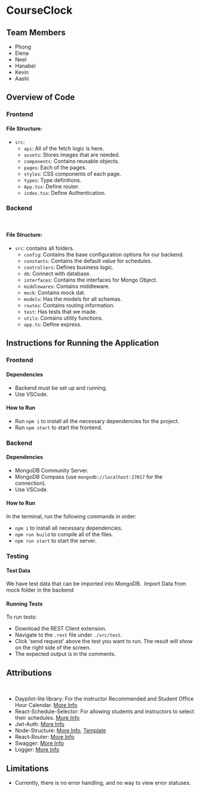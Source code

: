 # CourseClock
## Team Members
- Phong
- Elena
- Neel
- Hanabel
- Kevin
- Aashi
​
## Overview of Code
### Frontend

#### File Structure:
- `src`:
  - `api`: All of the fetch logic is here.
  - `assets`: Stores images that are needed.
  - `components`: Contains reusable objects.
  - `pages`: Each of the pages.
  - `styles`: CSS components of each page.
  - `types`: Type definitions.
  - `App.tsx`: Define router.
  - `index.tsx`: Define Authentication.
​
### Backend
​
#### File Structure:
- `src`: contains all folders.
  - `config`: Contains the base configuration options for our backend.
  - `constants`: Contains the default value for schedules.
  - `controllers`: Defines business logic.
  - `db`: Connect with database.
  - `interfaces`: Contains the interfaces for Mongo Object.
  - `middlewares`: Contains middleware.
  - `mock`: Contains mock dat.
  - `models`: Has the models for all schemas.
  - `routes`: Contains routing information.
  - `test`: Has tests that we made.
  - `utils`: Contains utility functions.
  - `app.ts`: Define express.
​
## Instructions for Running the Application
### Frontend
#### Dependencies
- Backend must be set up and running.
- Use VSCode.
​
#### How to Run
- Run `npm i` to install all the necessary dependencies for the project.
- Run `npm start` to start the frontend.
​
### Backend
#### Dependencies
- MongoDB Community Server.
- MongoDB Compass (use `mongodb://localhost:27017` for the connection).
- Use VSCode.
​
#### How to Run
In the terminal, run the following commands in order:
- `npm i` to install all necessary dependencies.
- `npm run build` to compile all of the files.
- `npm run start` to start the server.
​
### Testing
#### Test Data
We have test data that can be imported into MongoDB.
​
Import Data from mock folder in the backend
​
#### Running Tests
To run tests:
- Download the REST Client extension.
- Navigate to the `.rest` file under `./src/test`.
- Click 'send request' above the test you want to run. The result will show on the right side of the screen.
- The expected output is in the comments.

## Attributions
​
- Daypilot-lite library: For the instructor Recommended and Student Office Hour Calendar. [More Info](https://aspnet.daypilot.org/scheduler-lite/)
- React-Schedule-Selector: For allowing students and instructors to select their schedules. [More Info](https://github.com/bibekg/react-schedule-selector)
- Jwt-Auth: [More Info](https://github.com/gitdagray/react_jwt_auth/tree/main)
- Node-Structure: [More Info](https://github.com/john-smilga/node-express-course), [Template](https://github.com/tuannguyensn2001/express-boilderplate/tree/main)
- React-Router: [More Info](https://github.com/gopinav/React-Router-Tutorials/tree/master)
- Swagger: [More Info](https://github.com/swagger-api/swagger-js)
- Logger: [More Info](https://github.com/adautomendes/winston-example/tree/master)
​
## Limitations
- Currently, there is no error handling, and no way to view error statuses.
